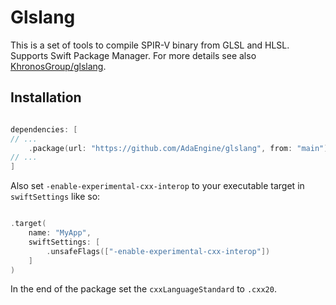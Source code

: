 # Glslang

This is a set of tools to compile SPIR-V binary from GLSL and HLSL. Supports Swift Package Manager.
For more details see also [KhronosGroup/glslang](https://github.com/KhronosGroup/glslang).

## Installation

```swift

dependencies: [
// ...
    .package(url: "https://github.com/AdaEngine/glslang", from: "main")
// ...
]

```

Also set `-enable-experimental-cxx-interop` to your executable target in `swiftSettings` like so:

```swift

.target(
    name: "MyApp",
    swiftSettings: [
        .unsafeFlags(["-enable-experimental-cxx-interop"])
    ]
)

```

In the end of the package set the `cxxLanguageStandard` to `.cxx20`.